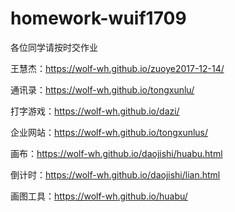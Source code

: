 # homework-wuif1709
各位同学请按时交作业

王慧杰：https://wolf-wh.github.io/zuoye2017-12-14/

通讯录：https://wolf-wh.github.io/tongxunlu/

打字游戏：https://wolf-wh.github.io/dazi/

企业网站：https://wolf-wh.github.io/tongxunlus/

画布：https://wolf-wh.github.io/daojishi/huabu.html

倒计时：https://wolf-wh.github.io/daojishi/lian.html

画图工具：https://wolf-wh.github.io/huabu/